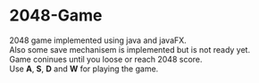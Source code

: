 # 2048-Game
2048 game implemented using java and javaFX.  
Also some save mechanisem is implemented but is not ready yet.  
Game coninues until you loose or reach 2048 score.  
Use **A**, **S**, **D** and **W** for playing the game.  
